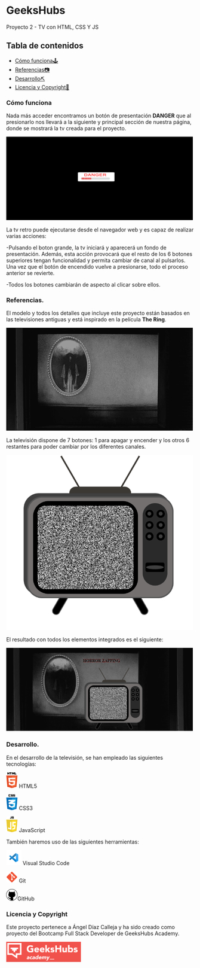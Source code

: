 # GeeksHubs 

Proyecto 2 - TV con HTML, CSS Y JS

## Tabla de contenidos

- [Cómo funciona🕹️](#cómo-funciona)
- [Referencias📷](#referencias)
- [Desarrollo⛏️](#desarrollo)
- [Licencia y Copyright📃](#licencia-y-copyright)


### Cómo funciona

Nada más acceder encontramos un botón de presentación **DANGER** que al presionarlo nos llevará a la siguiente y principal sección de nuestra página, donde se mostrará la tv creada para el proyecto. 

<img src= "images/imgInicioBoton.png" width="500"> 

La tv retro puede ejecutarse desde el navegador web y es capaz de realizar varias acciones: 

-Pulsando el boton grande, la tv iniciará y aparecerá un fondo de presentación. Además, esta acción provocará que el resto de los 6 botones superiores tengan funcionalidad y permita cambiar de canal al pulsarlos. Una vez que el botón de encendido vuelve a presionarse, todo el proceso anterior se revierte.

-Todos los botones cambiarán de aspecto al clicar sobre ellos.

### Referencias.

El modelo y todos los detalles que incluye este proyecto están basados en las televisiones antiguas y está inspirado en la película **The Ring**.

<img src= "/images/background15.gif" width="500"> 


La televisión dispone de 7 botones: 1 para apagar y encender y los otros 6 restantes para poder cambiar por los diferentes canales.

<img src= "/images/tvAspecto.png" width="500">

El resultado con todos los elementos integrados es el siguiente:

<img src= "/images/pantallaPrincipal.png" width="500">



### Desarrollo.

En el desarrollo de la televisión, se han empleado las siguientes tecnologías:

<img src= "/images/html5.png" width="30"> HTML5 

<img src= "/images/css.png" width="30"> CSS3 

<img src= "/images/javascript.png" width="30"> JavaScript 

También haremos uso de las siguientes herramientas:

<img src= "./images/visualstudio.png" width="40"> Visual Studio Code
  
<img src= "./images/git.png" width="30"> Git
     
<img src= "./images/github.png" width="30">GitHub


### Licencia y Copyright

Este proyecto pertenece a Ángel Díaz Calleja y ha sido creado como proyecto del Bootcamp Full Stack Developer de GeeksHubs Academy.

<img src= "./images/geekshubs.png" width="200"> 
